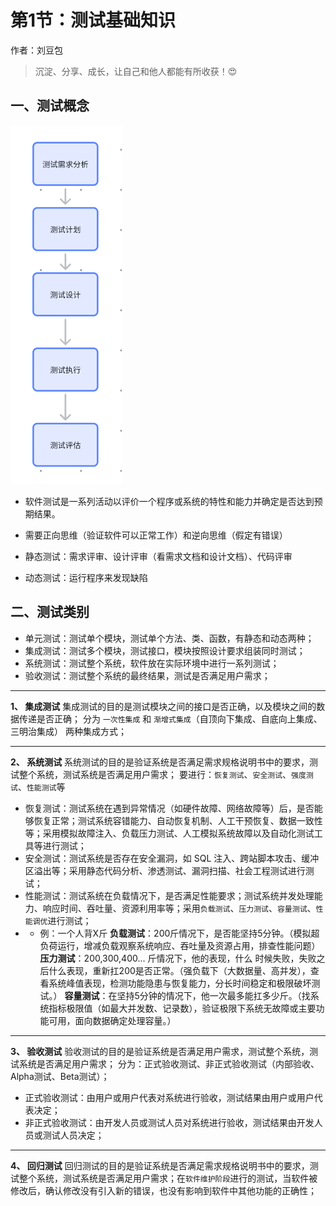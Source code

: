 # 第1节：测试基础知识

作者：刘豆包


>沉淀、分享、成长，让自己和他人都能有所收获！:heart_eyes:

## 一、测试概念
![测试过程](../../assets/img/1测试流程.png)
- 软件测试是一系列活动以评价一个程序或系统的特性和能力并确定是否达到预期结果。

- 需要正向思维（验证软件可以正常工作）和逆向思维（假定有错误）

- 静态测试：需求评审、设计评审（看需求文档和设计文档）、代码评审

- 动态测试：运行程序来发现缺陷
## 二、测试类别
- 单元测试：测试单个模块，测试单个方法、类、函数，有静态和动态两种；
- 集成测试：测试多个模块，测试接口，模块按照设计要求组装同时测试；
- 系统测试：测试整个系统，软件放在实际环境中进行一系列测试；
- 验收测试：测试整个系统的最终结果，测试是否满足用户需求；
***
**1、 集成测试**
集成测试的目的是测试模块之间的接口是否正确，以及模块之间的数据传递是否正确；
分为 `一次性集成` 和 `渐增式集成`（自顶向下集成、自底向上集成、三明治集成） 两种集成方式；
***
**2、 系统测试**
系统测试的目的是验证系统是否满足需求规格说明书中的要求，测试整个系统，测试系统是否满足用户需求；
要进行：`恢复测试`、`安全测试`、`强度测试`、`性能测试`等
- 恢复测试：测试系统在遇到异常情况（如硬件故障、网络故障等）后，是否能够恢复正常；测试系统容错能力、自动恢复机制、人工干预恢复、数据一致性等；采用模拟故障注入、负载压力测试、人工模拟系统故障以及自动化测试工具等进行测试；
- 安全测试：测试系统是否存在安全漏洞，如 SQL 注入、跨站脚本攻击、缓冲区溢出等；采用静态代码分析、渗透测试、漏洞扫描、社会工程测试进行测试；
- 性能测试：测试系统在负载情况下，是否满足性能要求；测试系统并发处理能力、响应时间、吞吐量、资源利用率等；采用`负载测试`、`压力测试`、`容量测试`、`性能调优`进行测试；
- - 例：一个人背X斤
  **负载测试**：200斤情况下，是否能坚持5分钟。（模拟超负荷运行，增减负载观察系统响应、吞吐量及资源占用，排查性能问题）
  **压力测试**：200,300,400... 斤情况下，他的表现，什么 时候失败，失败之后什么表现，重新扛200是否正常。（强负载下（大数据量、高并发），查看系统峰值表现，检测功能隐患与恢复能力，分长时间稳定和极限破坏测试。）
  **容量测试**：在坚持5分钟的情况下，他一次最多能扛多少斤。（找系统指标极限值（如最大并发数、记录数），验证极限下系统无故障或主要功能可用，面向数据确定处理容量。）
***
**3、 验收测试**
验收测试的目的是验证系统是否满足用户需求，测试整个系统，测试系统是否满足用户需求；
分为：正式验收测试、非正式验收测试（内部验收、Alpha测试、Beta测试）；
- 正式验收测试：由用户或用户代表对系统进行验收，测试结果由用户或用户代表决定；
- 非正式验收测试：由开发人员或测试人员对系统进行验收，测试结果由开发人员或测试人员决定；
***
**4、 回归测试**
回归测试的目的是验证系统是否满足需求规格说明书中的要求，测试整个系统，测试系统是否满足用户需求；在`软件维护阶段`进行的测试，当软件被修改后，确认修改没有引入新的错误，也没有影响到软件中其他功能的正确性；